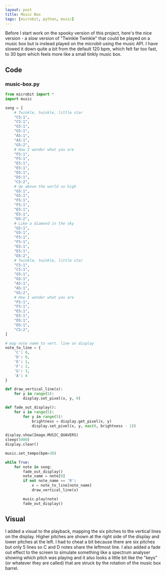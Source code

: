 ```yaml
---
layout: post
title: Music Box
tags: [microbit, python, music]
---
```


Before I start work on the spooky version of this project, here's the nice version - a slow version of "Twinkle Twinkle" that could 
be played on a music box but is instead played on the microbit using the music API. I have slowed it down quite a bit from the default 120 bpm,
which felt far too fast, to 30 bpm which feels more like a small tinkly music box.

## Code

### music-box.py

```python
from microbit import *
import music

song = [
    # Twinkle, twinkle, little star
    "C5:1",
    "C5:1",
    "G5:1",
    "G5:1",
    "A5:1",
    "A5:1",
    "G5:2",
    # How I wonder what you are
    "F5:1",
    "F5:1",
    "E5:1",
    "E5:1",
    "D5:1",
    "D5:1",
    "C5:2",
    # Up above the world so high
    "G5:1",
    "G5:1",
    "F5:1",
    "F5:1",
    "E5:1",
    "E5:1",
    "D5:2",
    # Like a diamond in the sky
    "G5:1",
    "G5:1",
    "F5:1",
    "F5:1",
    "E5:1",
    "E5:1",
    "D5:2",
    # Twinkle, twinkle, little star
    "C5:1",
    "C5:1",
    "G5:1",
    "G5:1",
    "A5:1",
    "A5:1",
    "G5:2",
    # How I wonder what you are
    "F5:1",
    "F5:1",
    "E5:1",
    "E5:1",
    "D5:1",
    "D5:1",
    "C5:2",
]

# map note name to vert. line on display
note_to_line = {
    'C': 0,
    'D': 0,
    'E': 1,
    'F': 2,
    'G': 3,
    'A': 4
}

def draw_vertical_line(x):
    for y in range(5):
        display.set_pixel(x, y, 9)

def fade_out_display():
    for x in range(5):
        for y in range(5):
            brightness = display.get_pixel(x, y)
            display.set_pixel(x, y, max(0, brightness - 1))
            
display.show(Image.MUSIC_QUAVERS)
sleep(5000)
display.clear()

music.set_tempo(bpm=30)

while True:
    for note in song:
        fade_out_display()
        note_name = note[0]
        if not note_name == 'R':
            x = note_to_line[note_name]
            draw_vertical_line(x)

        music.play(note)
        fade_out_display()

```

## Visual

I added a visual to the playback, mapping the six pitches to the vertical lines on the display. Higher pitches are shown at the right side of the display 
and lower pitches at the left. I had to cheat a bit because there are 
six pitches but only 5 lines so C and D notes share the leftmost line. I also added a fade out effect to the screen to simulate something 
like a spectrum analyser showing which pitch was playing and it also looks a little bit like the "keys" (or whatever they are called) that 
are struck by the rotation of the music box barrel.

